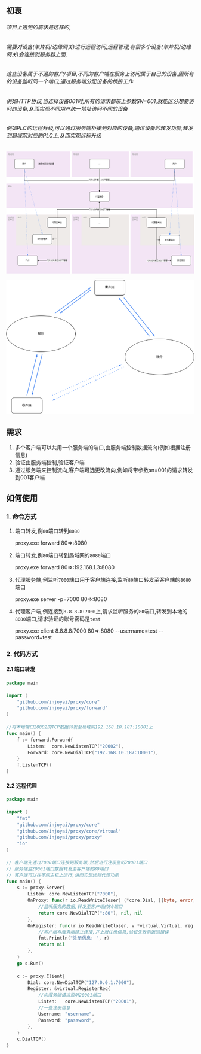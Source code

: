 ## 初衷
###### 项目上遇到的需求是这样的,
###### 需要对设备(单片机/边缘网关)进行远程访问,远程管理,有很多个设备(单片机/边缘网关)会连接到服务器上面,
###### 这些设备属于不通的客户/项目,不同的客户端在服务上访问属于自己的设备,固所有的设备监听同一个端口,通过服务端分配设备的桥接工作
###### 例如HTTP协议,当选择设备001时,所有的请求都带上参数SN=001,就能区分想要访问的设备,从而实现不同用户统一地址访问不同的设备
###### 例如PLC的远程升级,可以通过服务端桥接到对应的设备,通过设备的转发功能,转发到局域网对应的PLC上,从而实现远程升级
![代理示意](./docs/代理示意2.png)

![代理示意](./docs/代理示意.png)

## 需求
1. 多个客户端可以共用一个服务端的端口,由服务端控制数据流向(例如根据注册信息)
2. 验证由服务端控制,验证客户端
3. 通过服务端来控制流向,客户端可选更改流向,例如将带参数sn=001的请求转发到001客户端

## 如何使用

### 1. 命令方式
1. 端口转发,例`80`端口转到`8080` 


    proxy.exe forward 80=>:8080

2. 端口转发,例`80`端口转到局域网的`8080`端口 


    proxy.exe forward 80=>:192.168.1.3:8080

3. 代理服务端,例监听`7000`端口用于客户端连接,监听`80`端口转发至客户端的`8080`端口 


    proxy.exe server -p=7000 80=>:8080

4. 代理客户端,例连接到`8.8.8.8:7000`上,请求监听服务的`80`端口,转发到本地的`8080`端口,请求验证的账号密码是`test` 


    proxy.exe client 8.8.8.8:7000 80=>:8080 --username=test --password=test

### 2. 代码方式
#### 2.1 端口转发

```go
package main

import (
	"github.com/injoyai/proxy/core"
	"github.com/injoyai/proxy/forward"
)

//将本地端口20002的TCP数据转发至局域网192.168.10.187:10001上
func main() {
	f := forward.Forward{
		Listen:  core.NewListenTCP("20002"),
		Forward: core.NewDialTCP("192.168.10.187:10001"),
	}
	f.ListenTCP()
}

```

#### 2.2 远程代理

```go
package main

import (
	"fmt"
	"github.com/injoyai/proxy/core"
	"github.com/injoyai/proxy/core/virtual"
	"github.com/injoyai/proxy/proxy"
	"io"
)

// 客户端先通过7000端口连接到服务端,然后进行注册监听20001端口
// 服务端监20001端口数据转发至客户端的80端口
// 客户端可以在不同主机上运行,进而实现远程代理功能
func main() {
	s := proxy.Server{
		Listen: core.NewListenTCP("7000"),
		OnProxy: func(r io.ReadWriteCloser) (*core.Dial, []byte, error) {
			//监听服务的数据,转发至客户端的80端口
			return core.NewDialTCP(":80"), nil, nil
		},
		OnRegister: func(r io.ReadWriteCloser, v *virtual.Virtual, reg *virtual.RegisterReq) error {
			//客户端与服务端建立连接,并上报注册信息,验证失败则返回错误
			fmt.Println("注册信息: ", r)
			return nil
		},
	}
	go s.Run()

	c := proxy.Client{
		Dial: core.NewDialTCP("127.0.0.1:7000"),
		Register: &virtual.RegisterReq{
			//向服务端请求监听20001端口
			Listen:   core.NewListenTCP("20001"),
			//一些注册信息
			Username: "username",
			Password: "password",
		},
	}
	c.DialTCP()
}

```


